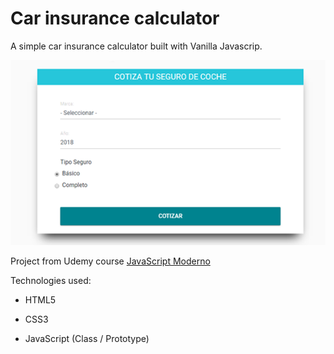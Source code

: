 # Car insurance calculator

A simple car insurance calculator built with Vanilla Javascrip.

![Image design](/img/project-insurance-calculator-design.png)

Project from Udemy course [JavaScript Moderno](https://www.udemy.com/javascript-moderno-guia-definitiva-construye-10-proyectos)

Technologies used:

- HTML5

- CSS3

- JavaScript (Class / Prototype)
